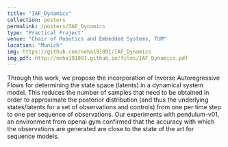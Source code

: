 ```yaml
---
title: "IAF_Dynamics"
collection: posters
permalink: /posters/IAF_Dynamics
type: "Practical Project"
venue: "Chair of Robotics and Embedded Systems, TUM"
location: "Munich"
img: https://github.com/neha191091/IAF_Dynamics
img_pdf: http://neha191091.github.io/files/IAF_Dynamics.pdf
---
```


Through this work, we propose the incorporation of Inverse Autoregressive Flows
for determining the state space (latents) in a dynamical system model. 
This reduces the number of samples that need to be obtained in order to approximate 
the posterior distribution (and thus the underlying states/latents for a set of 
observations and controls) from one per time step to one per sequence of observations. 
Our experiments with pendulum-v01, an environment from openai gym confirmed that the 
accuracy with which the observations are generated are close to the state of the art 
for sequence models.